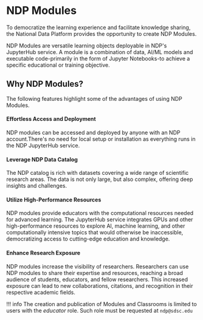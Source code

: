 # NDP Modules

To democratize the learning experience and facilitate knowledge sharing, the National Data Platform provides the opportunity to create NDP Modules.

NDP Modules are versatile learning objects deployable in NDP's JupyterHub service. A module is a combination of data, AI/ML models and executable code-primarily in the form of Jupyter Notebooks-to achieve a specific educational or training objective.  

## Why NDP Modules?

The following features highlight some of the advantages of using NDP Modules.

#### Effortless Access and Deployment

NDP modules can be accessed and deployed by anyone with an NDP account.There's no need for local setup or installation as everything runs in the NDP JupyterHub service. 

#### Leverage NDP Data Catalog

The NDP catalog is rich with datasets covering a wide range of scientific research areas. The data is not only large, but also complex, offering deep insights and challenges. 

#### Utilize High-Performance Resources

NDP modules provide educators with the computational resources needed for advanced learning. The JupyterHub service integrates GPUs and other high-performance resources to explore AI, machine learning, and other computationally intensive topics that would otherwise be inaccessible, democratizing access to cutting-edge education and knowledge.

#### Enhance Research Exposure

NDP modules increase the visibility of researchers. Researchers can use NDP modules to share their expertise and resources, reaching a broad audience of students, educators, and fellow researchers. This increased exposure can lead to new collaborations, citations, and recognition in their respective academic fields.

!!! info
    The creation and publication of Modules and Classrooms is limited to users with the *educator* role. Such role must be requested at `ndp@sdsc.edu`